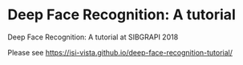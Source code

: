 # Deep Face Recognition: A tutorial
Deep Face Recognition: A tutorial at SIBGRAPI 2018

Please see https://isi-vista.github.io/deep-face-recognition-tutorial/
